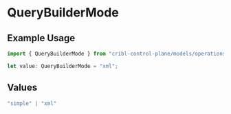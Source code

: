 # QueryBuilderMode

## Example Usage

```typescript
import { QueryBuilderMode } from "cribl-control-plane/models/operations";

let value: QueryBuilderMode = "xml";
```

## Values

```typescript
"simple" | "xml"
```